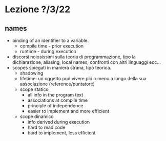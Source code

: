 # Lezione ?/3/22

## names

- binding of an identifier to a variable.
  - compile time - prior execution
  - runtime - during execution
- discorsi noiosissimi sulla teoria di programmazione, tipo la dichiarazione, aliasing, local names, confronti con altri linguaggi ecc...
- scopes spiegati in maniera strana, tipo teorica.
  - shadowing
  - lifetime: un oggetto puó vivere piú o meno a lungo della sua associazione (reference/puntatore)
  - scope statico
    - all info in the program text
    - associations at compile time
    - principle of independence
    - easier to implement and more efficient
  - scope dinamico
    - info derived during execution
    - hard to read code
    - hard to implement, less efficient